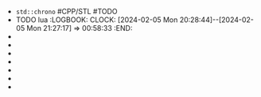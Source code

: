 - `std::chrono` #CPP/STL #TODO
- TODO lua
  :LOGBOOK:
  CLOCK: [2024-02-05 Mon 20:28:44]--[2024-02-05 Mon 21:27:17] =>  00:58:33
  :END:
-
-
-
-
-
-
-